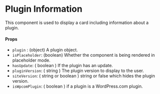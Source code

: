 Plugin Information
==================

This component is used to display a card including information about a plugin.

#### Props

* `plugin` : (object) A plugin object.
* `isPlaceholder`: (boolean) Whether the component is being rendered in placeholder mode.
* `hasUpdate`: ( boolean ) If the plugin has an update. 
* `pluginVersion`: ( string ) The plugin version to display to the user.
* `siteVersion`: ( string or boolean ) string or false which hides the plugin version.
* `isWpcomPlugin`: ( boolean ) if a plugin is a WordPress.com plugin. 
